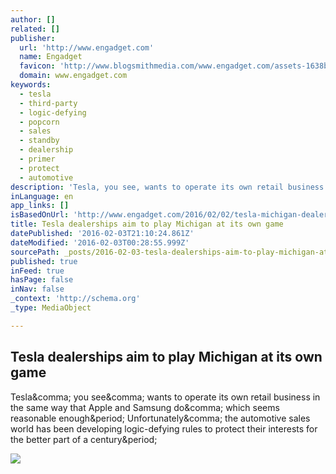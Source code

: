 ```yaml
---
author: []
related: []
publisher:
  url: 'http://www.engadget.com'
  name: Engadget
  favicon: 'http://www.blogsmithmedia.com/www.engadget.com/assets-1638b0a8bbe7effa8f85c3ecabb63620/images/favicon-160x160.png'
  domain: www.engadget.com
keywords:
  - tesla
  - third-party
  - logic-defying
  - popcorn
  - sales
  - standby
  - dealership
  - primer
  - protect
  - automotive
description: 'Tesla, you see, wants to operate its own retail business in the same way that Apple and Samsung do, which seems reasonable enough. Unfortunately, the automotive sales world has been developing logic-defying rules to protect their interests for the better part of a century.'
inLanguage: en
app_links: []
isBasedOnUrl: 'http://www.engadget.com/2016/02/02/tesla-michigan-dealership/'
title: Tesla dealerships aim to play Michigan at its own game
datePublished: '2016-02-03T21:10:24.861Z'
dateModified: '2016-02-03T00:28:55.999Z'
sourcePath: _posts/2016-02-03-tesla-dealerships-aim-to-play-michigan-at-its-own-game.md
published: true
inFeed: true
hasPage: false
inNav: false
_context: 'http://schema.org'
_type: MediaObject

---
```

<article style=""><h1>Tesla dealerships aim to play Michigan at its own game</h1><p>Tesla&amp;comma; you see&amp;comma; wants to operate its own retail business in the same way that Apple and Samsung do&amp;comma; which seems reasonable enough&amp;period; Unfortunately&amp;comma; the automotive sales world has been developing logic-defying rules to protect their interests for the better part of a century&amp;period;</p><img src="http://o.aolcdn.com/dims5/amp:2f4ca3731e56b5a75e5effe7a1a72928ed7d4c7e/r:960,504,min/c:960,504,0,3/q:80/?url=http%3A%2Fo.aolcdn.com%2Fdims-shared%2Fdims3%2FGLOB%2Fcrop%2F4530x3052%2B0%2B290%2Fresize%2F1400x943%21%2Fformat%2Fjpg%2Fquality%2F85%2Fhttp%3A%2Fhss-prod.hss.aol.com%2Fhss%2Fstorage%2Fmidas%2Fd54b94890f8322e476945a24250fb9e3%2F203176467%2F502309616.jpg" /></article>